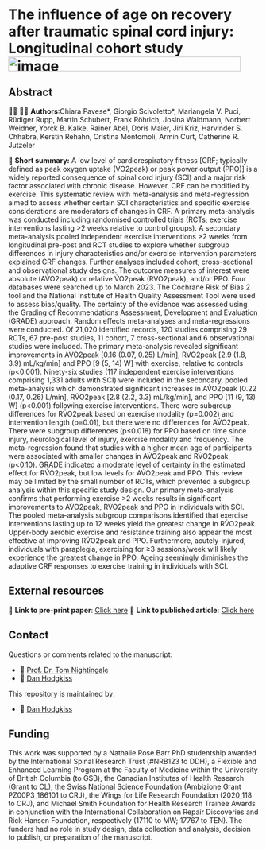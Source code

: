 # The influence of age on recovery after traumatic spinal cord injury:  Longitudinal cohort study<img width="468" height="29" alt="image" src="https://github.com/user-attachments/assets/1f516aed-653f-48ff-b6af-aa5346159aff" />

## Abstract

:man_scientist: 👩‍🔬 **Authors**:Chiara Pavese*, Giorgio Scivoletto*, Mariangela V. Puci, Rüdiger Rupp, Martin Schubert, Frank Röhrich, Josina Waldmann, Norbert Weidner, Yorck B. Kalke, Rainer Abel, Doris Maier, Jiri Kriz, Harvinder S. Chhabra, Kerstin Rehahn, Cristina Montomoli, Armin Curt, Catherine R. Jutzeler

:memo: **Short summary:** A low level of cardiorespiratory fitness [CRF; typically defined as peak oxygen uptake (V̇O2peak) or peak power output (PPO)] is a widely reported consequence of spinal cord injury (SCI) and a major risk factor associated with chronic disease. However, CRF can be modified by exercise. This systematic review with meta-analysis and meta-regression aimed to assess whether certain SCI characteristics and specific exercise considerations are moderators of changes in CRF. A primary meta-analysis was conducted including randomised controlled trials (RCTs; exercise interventions lasting >2 weeks relative to control groups). A secondary meta-analysis pooled independent exercise interventions >2 weeks from longitudinal pre-post and RCT studies to explore whether subgroup differences in injury characteristics and/or exercise intervention parameters explained CRF changes. Further analyses included cohort, cross-sectional and observational study designs. The outcome measures of interest were absolute (AV̇O2peak) or relative V̇O2peak (RV̇O2peak), and/or PPO. Four databases were searched up to March 2023. The Cochrane Risk of Bias 2 tool and the National Institute of Health Quality Assessment Tool were used to assess bias/quality. The certainty of the evidence was assessed using the Grading of Recommendations Assessment, Development and Evaluation (GRADE) approach. Random effects meta-analyses and meta-regressions were conducted. Of 21,020 identified records, 120 studies comprising 29 RCTs, 67 pre-post studies, 11 cohort, 7 cross-sectional and 6 observational studies were included. The primary meta-analysis revealed significant improvements in AV̇O2peak [0.16 (0.07, 0.25) L/min], RV̇O2peak [2.9 (1.8, 3.9) mL/kg/min] and PPO [9 (5, 14) W] with exercise, relative to controls (p<0.001). Ninety-six studies (117 independent exercise interventions comprising 1,331 adults with SCI) were included in the secondary, pooled meta-analysis which demonstrated significant increases in AV̇O2peak [0.22 (0.17, 0.26) L/min], RV̇O2peak [2.8 (2.2, 3.3) mL/kg/min], and PPO [11 (9, 13) W] (p<0.001) following exercise interventions. There were subgroup differences for RV̇O2peak based on exercise modality (p=0.002) and intervention length (p=0.01), but there were no differences for AV̇O2peak. There were subgroup differences (p≤0.018) for PPO based on time since injury, neurological level of injury, exercise modality and frequency. The meta-regression found that studies with a higher mean age of participants were associated with smaller changes in AV̇O2peak and RV̇O2peak (p<0.10). GRADE indicated a moderate level of certainty in the estimated effect for RV̇O2peak, but low levels for AV̇O2peak and PPO. This review may be limited by the small number of RCTs, which prevented a subgroup analysis within this specific study design. Our primary meta-analysis confirms that performing exercise >2 weeks results in significant improvements to AV̇O2peak, RV̇O2peak and PPO in individuals with SCI. The pooled meta-analysis subgroup comparisons identified that exercise interventions lasting up to 12 weeks yield the greatest change in RV̇O2peak. Upper-body aerobic exercise and resistance training also appear the most effective at improving RV̇O2peak and PPO. Furthermore, acutely-injured, individuals with paraplegia, exercising for ≥3 sessions/week will likely experience the greatest change in PPO. Ageing seemingly diminishes the adaptive CRF responses to exercise training in individuals with SCI.



## External resources

:open_book:	**Link to pre-print paper**: [Click here](https://www.medrxiv.org/content/10.1101/2022.08.05.22278397v3)
:open_book:	**Link to published article**: [Click here](https://doi.org/10.1371/journal.pmed.1004082)

## Contact
Questions or comments related to the manuscript:
* :e-mail: [Prof. Dr. Tom Nightingale](mailto:T.E.Nightingale@bham.ac.u?subject=[GitHub]%20Source%20Han%20Sans)
* :e-mail: [Dan Hodgkiss](mailto:ddh749@student.bham.ac.uk?subject=[GitHub]%20Source%20Han%20Sans)

This repository is maintained by:
* :e-mail: [Dan Hodgkiss](https://github.com/danhodgkiss99)

## Funding

This work was supported by a Nathalie Rose Barr PhD studentship awarded by the International Spinal Research Trust (#NRB123 to DDH), a Flexible and Enhanced Learning Program at the Faculty of Medicine within the University of British Columbia (to GSB), the Canadian Institutes of Health Research (Grant to CL), the Swiss National Science Foundation (Ambizione Grant PZ00P3_186101 to CRJ), the Wings for Life Research Foundation (2020_118 to CRJ), and Michael Smith Foundation for Health Research Trainee Awards in conjunction with the International Collaboration on Repair Discoveries and Rick Hansen Foundation, respectively (17110 to MW; 17767 to TEN). The funders had no role in study design, data collection and analysis, decision to publish, or preparation of the manuscript.
